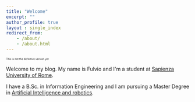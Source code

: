```yaml
---
title: "Welcome"
excerpt: ""
author_profile: true
layout : single_index
redirect_from: 
    - /about/
    - /about.html
---
```


<p style="font-size:0.5em">This is not the definitive version yet</p>

Welcome to my blog. My name is Fulvio and I'm a student at [Sapienza University of Rome](
https://www.uniroma1.it ).

I have a B.Sc. in Information Engineering and I am pursuing a Master Degree in [Artificial Intelligence and robotics](https://corsidilaurea.uniroma1.it/en/corso/2020/30431/home).


<!--hr>

Little Trial?

<!-- script type="text/javascript" src="//rf.revolvermaps.com/0/0/8.js?i=5ewlq11o62v&amp;m=0&amp;c=ff0000&amp;cr1=ffffff&amp;f=arial&amp;l=33" async="async"></script>

<!-- <script>
    window.EMBED_SO_CONFIG = {
      "id": "8a64f4ae-5150-4899-b75e-fcb3a902297c",
      "position": "right"
    }
</script> -->
<!-- <script src="https://embed.so/js/embed.js"></script>   this is the circle video gif
 -->  
